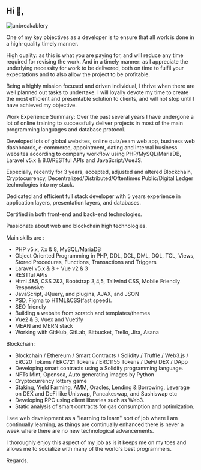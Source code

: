 ## Hi 👋,
<!-- [![Gmail Badge](https://img.shields.io/badge/-unbreakablery@gmail.com-c14438?style=flat&logo=Gmail&logoColor=white&link=mailto:unbreakablery@gmail.com)](mailto:unbreakablery@gmail.com) or [![Gmail Badge](https://img.shields.io/badge/-goldminer062304291112@gmail.com-c14438?style=flat&logo=Gmail&logoColor=white&link=mailto:goldminer062304291112@gmail.com)](mailto:goldminer062304291112@gmail.com) -->
<!-- [![Github Badge](https://img.shields.io/badge/-unbreakablery-grey?style=flat&logo=github&logoColor=white&link=https://github.com/unbreakablery/)](https://www.github.com/unbreakablery/) -->
<p align=left> <img src=https://komarev.com/ghpvc/?username=unbreakablery alt=unbreakablery /> </p>

<p align='left'>One of my key objectives as a developer is to ensure that all work is done in a high-quality timely manner.

High quality: as this is what you are paying for, and will reduce any time required for revising the work. And in a timely manner: as I appreciate the underlying necessity for work to be delivered, both on time to fulfil your expectations and to also allow the project to be profitable.

Being a highly mission focused and driven individual, I thrive when there are well planned out tasks to undertake. I will loyally devote my time to create the most efficient and presentable solution to clients, and will not stop until I have achieved my objective.

Work Experience Summary: Over the past several years I have undergone a lot of online training to successfully deliver projects in most of the main programming languages and database protocol.
  
Developed lots of global websites, online quiz/exam web app, business web dashboards, e-commerce, appointment, dating and internal business websites according to company workflow using PHP/MySQL/MariaDB, Laravel v5.x & 8.0/RESTful APIs and JavaScript/VueJS.

Especially, recently for 3 years, accepted, adjusted and altered Blockchain, Cryptocurrency, Decentralized/Distributed/Oftentimes Public/Digital Ledger technologies into my stack. 

Dedicated and efficient full stack developer with 5 years experience in application layers, presentation layers, and databases. 

Certified in both front-end and back-end technologies. 

Passionate about web and blockchain high technologies. 

Main skills are :

- PHP v5.x, 7.x & 8, MySQL/MariaDB
- Object Oriented Programming in PHP, DDL, DCL, DML, DQL, TCL, Views, Stored Procedures, Functions, Transactions and Triggers
- Laravel v5.x & 8 + Vue v2 & 3
- RESTful APIs
- Html 4&5, CSS 2&3, Bootstrap 3,4,5, Tailwind CSS, Mobile Friendly Responsive
- JavaScript, JQuery, and plugins, AJAX, and JSON
- PSD, Figma to HTML&CSS(fast speed).
- SEO friendly
- Building a website from scratch and templates/themes
- Vue2 & 3, Vuex and Vuetify
- MEAN and MERN stack
- Working with GitHub, GitLab, Bitbucket, Trello, Jira, Asana
  
Blockchain:
  
- Blockchain / Ethereum / Smart Contracts / Solidity / Truffle / Web3.js / ERC20 Tokens / ERC721 Tokens / ERC1155 Tokens / DeFi/ DEX / DApp
- Developing smart contracts using a Solidity programming language.
- NFTs Mint, Opensea, Auto generating images by Python
- Cryptocurrency lottery game
- Staking, Yield Farming, AMM, Oracles, Lending & Borrowing, Leverage on DEX and DeFi like Uniswap, Pancakeswap, and Sushiswap etc
- Developing RPC using client libraries such as Web3.
- Static analysis of smart contracts for gas consumption and optimization.

I see web development as a "learning to learn" sort of job where I am continually learning, as things are continually enhanced there is never a week where there are no new technological advancements.

I thoroughly enjoy this aspect of my job as is it keeps me on my toes and allows me to socialize with many of the world's best programmers.

Regards.</p>
